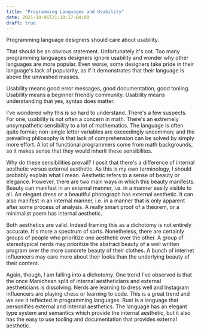 ```yaml
---
title: "Programming Languages and Usability"
date: 2021-10-06T21:10:17-04:00
draft: true
---
```


Programming language designers should care about usability.

That should be an obvious statement. Unfortunately it's not. Too many
programming languages designers ignore usability and wonder why other
languages are more popular. Even worse, some designers take pride in
their language's lack of popularity, as if it demonstrates that their
language is above the unwashed masses.

Usability means good error messages, good documentation, good
tooling. Usability means a beginner friendly community. Usability
means understanding that yes, syntax does matter.

I've wondered why this is so hard to understand. There's a few
suspects. For one, usability is not often a concern in math. There's
an extremely unsympathetic sensibility to a lot of mathematics. The
language is often quite formal; non-single letter variables are
exceedingly uncommon; and the prevailing philosophy is that lack of
comprehension can be solved by simply more effort. A lot of functional
programmers come from math backgrounds, so it makes sense that they
would inherit these sensibilites.

Why do these sensibilities prevail? I posit that there's a difference
of internal aesthetic versus external aesthetic. As this is my own
terminology, I should probably explain what I mean. Aesthetic refers
to a sense of beauty or elegance. However, there are two main ways in
which this beauty manifests. Beauty can manifest in an external
manner, i.e. in a manner easily visible to all. An elegant dress or a
beautiful photograph has external aesthetic. It can also manifest in
an internal manner, i.e. in a manner that is only apparent after some
process of analysis. A really smart proof of a theorem, or a
minimalist poem has internal aesthetic.

Both aesthetics are valid. Indeed framing this as a dichotomy is not
entirely accurate. It's more a spectrum of sorts. Nonetheless, there
are certainly groups of people who prioritize one aesthetic over the
other. A group of stereotypical nerds may prioritize the abstract
beauty of a well written program over the more concrete beauty of
their clothes. A bunch of internet influencers may care more about
their looks than the underlying beauty of their content.

Again, though, I am falling into a dichotomy. One trend I've observed
is that the once Manichean split of internal aestheticians and
external aestheticians is dissolving. Nerds are learning to dress well
and Instagram influencers are playing chess or learning to code. This
is a great trend and we see it reflected in programming
languages. Rust is a language that personifies external and internal
aesthetics. The language has an elegant type system and semantics
which provide the internal aesthetic, but it also has the easy to use
tooling and documentation that provides external aesthetic.

